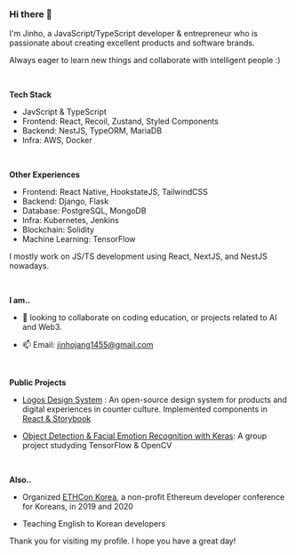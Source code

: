 ### Hi there 👋

I'm Jinho, a JavaScript/TypeScript developer & entrepreneur who is passionate about creating excellent products and software brands.

Always eager to learn new things and collaborate with intelligent people :)

<br/>

**Tech Stack**
- JavScript & TypeScript
- Frontend: React, Recoil, Zustand, Styled Components
- Backend: NestJS, TypeORM, MariaDB
- Infra: AWS, Docker

<br/>

**Other Experiences**
- Frontend: React Native, HookstateJS, TailwindCSS
- Backend: Django, Flask
- Database: PostgreSQL, MongoDB
- Infra: Kubernetes, Jenkins
- Blockchain: Solidity
- Machine Learning: TensorFlow

I mostly work on JS/TS development using React, NextJS, and NestJS nowadays.

<br/>

**I am..**

- 👯 looking to collaborate on coding education, or projects related to AI and Web3.

- 📫 Email: jinhojang1455@gmail.com

<br/>

**Public Projects**

- [Logos Design System](https://github.com/acid-info/lsd#logos-design-system) : An open-source design system for products and digital experiences in counter culture. Implemented components in [React & Storybook](https://www.chromatic.com/library?appId=63e4f71c39dc65c5c703c1e8)

- [Object Detection & Facial Emotion Recognition with Keras](https://github.com/jinhojang6/ai-powered-detection): A group project studyding TensorFlow & OpenCV

<br/>

**Also..**
- Organized [ETHCon Korea](https://genesis.ethcon.kr/contributors.en.html), a non-profit Ethereum developer conference for Koreans, in 2019 and 2020

- Teaching English to Korean developers 


Thank you for visiting my profile. I hope you have a great day!
